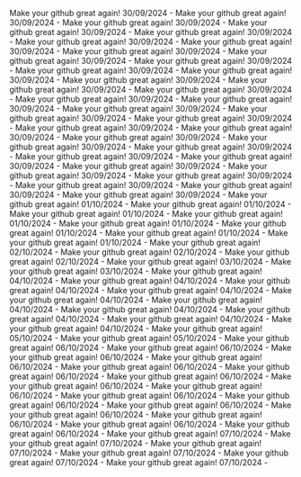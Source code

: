 Make your github great again! 30/09/2024 - 
Make your github great again! 30/09/2024 - 
Make your github great again! 30/09/2024 - 
Make your github great again! 30/09/2024 - 
Make your github great again! 30/09/2024 - 
Make your github great again! 30/09/2024 - 
Make your github great again! 30/09/2024 - 
Make your github great again! 30/09/2024 - 
Make your github great again! 30/09/2024 - 
Make your github great again! 30/09/2024 - 
Make your github great again! 30/09/2024 - 
Make your github great again! 30/09/2024 - 
Make your github great again! 30/09/2024 - 
Make your github great again! 30/09/2024 - 
Make your github great again! 30/09/2024 - 
Make your github great again! 30/09/2024 - 
Make your github great again! 30/09/2024 - 
Make your github great again! 30/09/2024 - 
Make your github great again! 30/09/2024 - 
Make your github great again! 30/09/2024 - 
Make your github great again! 30/09/2024 - 
Make your github great again! 30/09/2024 - 
Make your github great again! 30/09/2024 - 
Make your github great again! 30/09/2024 - 
Make your github great again! 30/09/2024 - 
Make your github great again! 30/09/2024 - 
Make your github great again! 30/09/2024 - 
Make your github great again! 30/09/2024 - 
Make your github great again! 30/09/2024 - 
Make your github great again! 30/09/2024 - 
Make your github great again! 30/09/2024 - 
Make your github great again! 30/09/2024 - 
Make your github great again! 30/09/2024 - 
Make your github great again! 01/10/2024 - 
Make your github great again! 01/10/2024 - 
Make your github great again! 01/10/2024 - 
Make your github great again! 01/10/2024 - 
Make your github great again! 01/10/2024 - 
Make your github great again! 01/10/2024 - 
Make your github great again! 01/10/2024 - 
Make your github great again! 01/10/2024 - 
Make your github great again! 02/10/2024 - 
Make your github great again! 02/10/2024 - 
Make your github great again! 02/10/2024 - 
Make your github great again! 03/10/2024 - 
Make your github great again! 03/10/2024 - 
Make your github great again! 04/10/2024 - 
Make your github great again! 04/10/2024 - 
Make your github great again! 04/10/2024 - 
Make your github great again! 04/10/2024 - 
Make your github great again! 04/10/2024 - 
Make your github great again! 04/10/2024 - 
Make your github great again! 04/10/2024 - 
Make your github great again! 04/10/2024 - 
Make your github great again! 04/10/2024 - 
Make your github great again! 04/10/2024 - 
Make your github great again! 05/10/2024 - 
Make your github great again! 05/10/2024 - 
Make your github great again! 06/10/2024 - 
Make your github great again! 06/10/2024 - 
Make your github great again! 06/10/2024 - 
Make your github great again! 06/10/2024 - 
Make your github great again! 06/10/2024 - 
Make your github great again! 06/10/2024 - 
Make your github great again! 06/10/2024 - 
Make your github great again! 06/10/2024 - 
Make your github great again! 06/10/2024 - 
Make your github great again! 06/10/2024 - 
Make your github great again! 06/10/2024 - 
Make your github great again! 06/10/2024 - 
Make your github great again! 06/10/2024 - 
Make your github great again! 06/10/2024 - 
Make your github great again! 06/10/2024 - 
Make your github great again! 06/10/2024 - 
Make your github great again! 07/10/2024 - 
Make your github great again! 07/10/2024 - 
Make your github great again! 07/10/2024 - 
Make your github great again! 07/10/2024 - 
Make your github great again! 07/10/2024 - 
Make your github great again! 07/10/2024 - 

